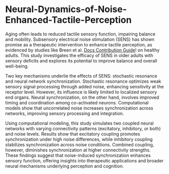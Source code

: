 # Neural-Dynamics-of-Noise-Enhanced-Tactile-Perception
Aging often leads to reduced tactile sensory function, impairing balance and mobility. Subsensory electrical noise stimulation (SENS) has shown promise as a therapeutic intervention to enhance tactile perception, as evidenced by studies like Breen et al. [Docs Contribution Guide](https://doi.org/10.1016/j.medengphy.2016.05.015)! on healthy adults. This study investigates the efficacy of SENS in older adults with sensory deficits and explores its potential to improve balance and overall well-being.

Two key mechanisms underlie the effects of SENS: stochastic resonance and neural network synchronization. Stochastic resonance optimizes weak sensory signal processing through added noise, enhancing sensitivity at the receptor level. However, its influence is likely limited to localized sensory end organs. Neural synchronization, on the other hand, involves improved timing and coordination among co-activated neurons. Computational models show that uncorrelated noise increases synchronization across networks, improving sensory processing and integration.

Using computational modeling, this study simulates two coupled neural networks with varying connectivity patterns (excitatory, inhibitory, or both) and noise levels. Results show that excitatory coupling promotes synchronization under high noise differences, while inhibitory coupling stabilizes synchronization across noise conditions. Combined coupling, however, diminishes synchronization at higher connectivity strengths. These findings suggest that noise-induced synchronization enhances sensory function, offering insights into therapeutic applications and broader neural mechanisms underlying perception and cognition.
